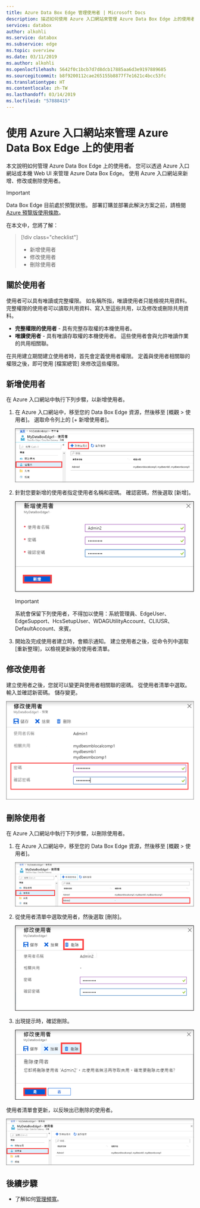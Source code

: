 ```yaml
---
title: Azure Data Box Edge 管理使用者 | Microsoft Docs
description: 描述如何使用 Azure 入口網站來管理 Azure Data Box Edge 上的使用者。
services: databox
author: alkohli
ms.service: databox
ms.subservice: edge
ms.topic: overview
ms.date: 03/11/2019
ms.author: alkohli
ms.openlocfilehash: 5642f0c1bcb7d7d8dcb17885aa6d3e9197889685
ms.sourcegitcommit: b8f9200112cae265155b8877f7e1621c4bcc53fc
ms.translationtype: HT
ms.contentlocale: zh-TW
ms.lasthandoff: 03/14/2019
ms.locfileid: "57888415"
---
```

# <a name="use-the-azure-portal-to-manage-users-on-your-azure-data-box-edge"></a>使用 Azure 入口網站來管理 Azure Data Box Edge 上的使用者

本文說明如何管理 Azure Data Box Edge 上的使用者。 您可以透過 Azure 入口網站或本機 Web UI 來管理 Azure Data Box Edge。 使用 Azure 入口網站來新增、修改或刪除使用者。

> [!IMPORTANT]
> Data Box Edge 目前處於預覽狀態。 部署訂購並部署此解決方案之前，請檢閱 [Azure 預覽版使用條款](https://azure.microsoft.com/support/legal/preview-supplemental-terms/)。

在本文中，您將了解：

> [!div class="checklist"]
> * 新增使用者
> * 修改使用者
> * 刪除使用者

## <a name="about-users"></a>關於使用者

使用者可以具有唯讀或完整權限。 如名稱所指，唯讀使用者只能檢視共用資料。 完整權限的使用者可以讀取共用資料、寫入至這些共用，以及修改或刪除共用資料。

 - **完整權限的使用者** - 具有完整存取權的本機使用者。
 - **唯讀使用者** - 具有唯讀存取權的本機使用者。 這些使用者會與允許唯讀作業的共用相關聯。

在共用建立期間建立使用者時，首先會定義使用者權限。 定義與使用者相關聯的權限之後，即可使用 [檔案總管] 來修改這些權限。 


## <a name="add-a-user"></a>新增使用者

在 Azure 入口網站中執行下列步驟，以新增使用者。

1. 在 Azure 入口網站中，移至您的 Data Box Edge 資源，然後移至 [概觀 > 使用者]。 選取命令列上的 [+ 新增使用者]。

    ![選取新增使用者](media/data-box-edge-manage-users/add-user-1.png)

2. 針對您要新增的使用者指定使用者名稱和密碼。 確認密碼，然後選取 [新增]。

    ![指定使用者名稱和密碼](media/data-box-edge-manage-users/add-user-2.png)

    > [!IMPORTANT] 
    > 系統會保留下列使用者，不得加以使用：系統管理員、EdgeUser、EdgeSupport、HcsSetupUser、WDAGUtilityAccount、CLIUSR、DefaultAccount、來賓。  

3. 開始及完成使用者建立時，會顯示通知。 建立使用者之後，從命令列中選取 [重新整理]，以檢視更新後的使用者清單。


## <a name="modify-user"></a>修改使用者

建立使用者之後，您就可以變更與使用者相關聯的密碼。 從使用者清單中選取。 輸入並確認新密碼。 儲存變更。
 
![修改使用者](media/data-box-edge-manage-users/modify-user-1.png)


## <a name="delete-a-user"></a>刪除使用者

在 Azure 入口網站中執行下列步驟，以刪除使用者。


1. 在 Azure 入口網站中，移至您的 Data Box Edge 資源，然後移至 [概觀 > 使用者]。

    ![選取要刪除的使用者](media/data-box-edge-manage-users/delete-user-1.png)

2. 從使用者清單中選取使用者，然後選取 [刪除]。  

   ![選取 [刪除]](media/data-box-edge-manage-users/delete-user-2.png)

3. 出現提示時，確認刪除。 

   ![Confirm delete](media/data-box-edge-manage-users/delete-user-3.png)

使用者清單會更新，以反映出已刪除的使用者。

![更新使用者清單](media/data-box-edge-manage-users/delete-user-4.png)


## <a name="next-steps"></a>後續步驟

- 了解如何[管理頻寬](data-box-edge-manage-bandwidth-schedules.md)。
